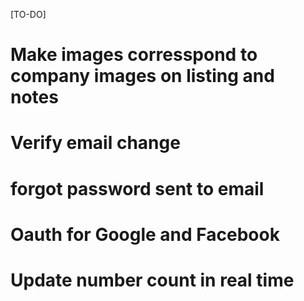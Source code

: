 [TO-DO]

# Make images corresspond to company images on listing and notes

# Verify email change

# forgot password sent to email

# Oauth for Google and Facebook

# Update number count in real time
